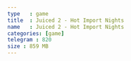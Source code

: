 ```yaml
---
type   : game
title  : Juiced 2 - Hot Import Nights
name   : Juiced 2 - Hot Import Nights
categories: [game]
telegram : 820
size : 859 MB
---
```



